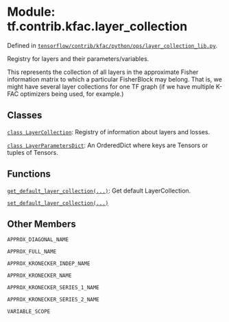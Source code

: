 <div itemscope itemtype="http://developers.google.com/ReferenceObject">
<meta itemprop="name" content="tf.contrib.kfac.layer_collection" />
<meta itemprop="property" content="APPROX_DIAGONAL_NAME"/>
<meta itemprop="property" content="APPROX_FULL_NAME"/>
<meta itemprop="property" content="APPROX_KRONECKER_INDEP_NAME"/>
<meta itemprop="property" content="APPROX_KRONECKER_NAME"/>
<meta itemprop="property" content="APPROX_KRONECKER_SERIES_1_NAME"/>
<meta itemprop="property" content="APPROX_KRONECKER_SERIES_2_NAME"/>
<meta itemprop="property" content="VARIABLE_SCOPE"/>
</div>

# Module: tf.contrib.kfac.layer_collection



Defined in [`tensorflow/contrib/kfac/python/ops/layer_collection_lib.py`](https://www.tensorflow.org/code/tensorflow/contrib/kfac/python/ops/layer_collection_lib.py).

Registry for layers and their parameters/variables.

This represents the collection of all layers in the approximate Fisher
information matrix to which a particular FisherBlock may belong. That is, we
might have several layer collections for one TF graph (if we have multiple K-FAC
optimizers being used, for example.)

## Classes

[`class LayerCollection`](../../../tf/contrib/kfac/layer_collection/LayerCollection.md): Registry of information about layers and losses.

[`class LayerParametersDict`](../../../tf/contrib/kfac/layer_collection/LayerParametersDict.md): An OrderedDict where keys are Tensors or tuples of Tensors.

## Functions

[`get_default_layer_collection(...)`](../../../tf/contrib/kfac/layer_collection/get_default_layer_collection.md): Get default LayerCollection.

[`set_default_layer_collection(...)`](../../../tf/contrib/kfac/layer_collection/set_default_layer_collection.md)

## Other Members

`APPROX_DIAGONAL_NAME`

`APPROX_FULL_NAME`

`APPROX_KRONECKER_INDEP_NAME`

`APPROX_KRONECKER_NAME`

`APPROX_KRONECKER_SERIES_1_NAME`

`APPROX_KRONECKER_SERIES_2_NAME`

`VARIABLE_SCOPE`

